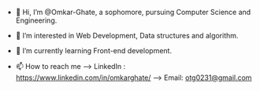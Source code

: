 - 👋 Hi, I’m @Omkar-Ghate, a sophomore, pursuing Computer Science and Engineering.
- 👀 I’m interested in Web Development, Data structures and algorithm.
- 🌱 I’m currently learning Front-end development.

- 📫 How to reach me
--> LinkedIn : https://www.linkedin.com/in/omkarghate/
--> Email: otg0231@gmail.com


<!---
Omkar-Ghate/Omkar-Ghate is a ✨ special ✨ repository because its `README.md` (this file) appears on your GitHub profile.
You can click the Preview link to take a look at your changes.
--->
